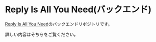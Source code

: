 # Reply Is All You Need(バックエンド)
[Reply Is All You Need](https://github.com/jphacks/C_2108)のバックエンドリポジトリです。

詳しい内容はそちらをご覧ください。